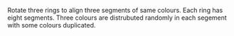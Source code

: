 Rotate three rings to align three segments of same colours. Each ring has eight
segments. Three colours are distrubuted randomly in each segement with some
colours duplicated.